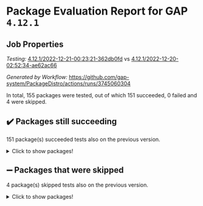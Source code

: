 # Package Evaluation Report for GAP `4.12.1`

## Job Properties

*Testing:* [4.12.1/2022-12-21-00:23:21-362db0fd](https://github.com/gap-system/PackageDistro/blob/data/reports/4.12.1/2022-12-21-00:23:21-362db0fd) vs [4.12.1/2022-12-20-02:52:34-ae62ac66](https://github.com/gap-system/PackageDistro/blob/data/reports/4.12.1/2022-12-20-02:52:34-ae62ac66)

*Generated by Workflow:* https://github.com/gap-system/PackageDistro/actions/runs/3745060304

In total, 155 packages were tested, out of which 151 succeeded, 0 failed and 4 were skipped.

## :heavy_check_mark: Packages still succeeding

151 package(s) succeeded tests also on the previous version.
<details><summary>Click to show packages!</summary>

- 4ti2interface 2022.09-01 [(success)](https://github.com/gap-system/PackageDistro/actions/runs/3745060304/jobs/6359265183)
- ace 5.6.1 [(success)](https://github.com/gap-system/PackageDistro/actions/runs/3745060304/jobs/6359265279)
- aclib 1.3.2 [(success)](https://github.com/gap-system/PackageDistro/actions/runs/3745060304/jobs/6359265356)
- agt 0.3 [(success)](https://github.com/gap-system/PackageDistro/actions/runs/3745060304/jobs/6359265456)
- alnuth 3.2.1 [(success)](https://github.com/gap-system/PackageDistro/actions/runs/3745060304/jobs/6359265546)
- anupq 3.2.6 [(success)](https://github.com/gap-system/PackageDistro/actions/runs/3745060304/jobs/6359265691)
- atlasrep 2.1.6 [(success)](https://github.com/gap-system/PackageDistro/actions/runs/3745060304/jobs/6359265788)
- autodoc 2022.10.20 [(success)](https://github.com/gap-system/PackageDistro/actions/runs/3745060304/jobs/6359265886)
- automata 1.15 [(success)](https://github.com/gap-system/PackageDistro/actions/runs/3745060304/jobs/6359265980)
- automgrp 1.3.2 [(success)](https://github.com/gap-system/PackageDistro/actions/runs/3745060304/jobs/6359266088)
- autpgrp 1.11 [(success)](https://github.com/gap-system/PackageDistro/actions/runs/3745060304/jobs/6359266196)
- cap 2022.12-15 [(success)](https://github.com/gap-system/PackageDistro/actions/runs/3745060304/jobs/6359266304)
- caratinterface 2.3.4 [(success)](https://github.com/gap-system/PackageDistro/actions/runs/3745060304/jobs/6359266414)
- cddinterface 2022.11.01 [(success)](https://github.com/gap-system/PackageDistro/actions/runs/3745060304/jobs/6359266511)
- circle 1.6.5 [(success)](https://github.com/gap-system/PackageDistro/actions/runs/3745060304/jobs/6359266602)
- classicpres 1.22 [(success)](https://github.com/gap-system/PackageDistro/actions/runs/3745060304/jobs/6359266697)
- cohomolo 1.6.10 [(success)](https://github.com/gap-system/PackageDistro/actions/runs/3745060304/jobs/6359266808)
- congruence 1.2.4 [(success)](https://github.com/gap-system/PackageDistro/actions/runs/3745060304/jobs/6359266904)
- corelg 1.56 [(success)](https://github.com/gap-system/PackageDistro/actions/runs/3745060304/jobs/6359266990)
- crime 1.6 [(success)](https://github.com/gap-system/PackageDistro/actions/runs/3745060304/jobs/6359267080)
- crisp 1.4.6 [(success)](https://github.com/gap-system/PackageDistro/actions/runs/3745060304/jobs/6359267192)
- crypting 0.10.4 [(success)](https://github.com/gap-system/PackageDistro/actions/runs/3745060304/jobs/6359267278)
- cryst 4.1.25 [(success)](https://github.com/gap-system/PackageDistro/actions/runs/3745060304/jobs/6359267360)
- crystcat 1.1.10 [(success)](https://github.com/gap-system/PackageDistro/actions/runs/3745060304/jobs/6359267456)
- ctbllib 1.3.4 [(success)](https://github.com/gap-system/PackageDistro/actions/runs/3745060304/jobs/6359267553)
- cubefree 1.19 [(success)](https://github.com/gap-system/PackageDistro/actions/runs/3745060304/jobs/6359267636)
- curlinterface 2.3.1 [(success)](https://github.com/gap-system/PackageDistro/actions/runs/3745060304/jobs/6359267750)
- cvec 2.7.6 [(success)](https://github.com/gap-system/PackageDistro/actions/runs/3745060304/jobs/6359267855)
- datastructures 0.3.0 [(success)](https://github.com/gap-system/PackageDistro/actions/runs/3745060304/jobs/6359267963)
- deepthought 1.0.6 [(success)](https://github.com/gap-system/PackageDistro/actions/runs/3745060304/jobs/6359268066)
- design 1.7 [(success)](https://github.com/gap-system/PackageDistro/actions/runs/3745060304/jobs/6359268167)
- difsets 2.3.1 [(success)](https://github.com/gap-system/PackageDistro/actions/runs/3745060304/jobs/6359268290)
- digraphs 1.6.1 [(success)](https://github.com/gap-system/PackageDistro/actions/runs/3745060304/jobs/6359268383)
- edim 1.3.6 [(success)](https://github.com/gap-system/PackageDistro/actions/runs/3745060304/jobs/6359268473)
- example 4.3.2 [(success)](https://github.com/gap-system/PackageDistro/actions/runs/3745060304/jobs/6359268578)
- examplesforhomalg 2022.11-01 [(success)](https://github.com/gap-system/PackageDistro/actions/runs/3745060304/jobs/6359268688)
- factint 1.6.3 [(success)](https://github.com/gap-system/PackageDistro/actions/runs/3745060304/jobs/6359268811)
- ferret 1.0.9 [(success)](https://github.com/gap-system/PackageDistro/actions/runs/3745060304/jobs/6359268932)
- fga 1.4.0 [(success)](https://github.com/gap-system/PackageDistro/actions/runs/3745060304/jobs/6359269051)
- fining 1.5.4 [(success)](https://github.com/gap-system/PackageDistro/actions/runs/3745060304/jobs/6359269177)
- float 1.0.3 [(success)](https://github.com/gap-system/PackageDistro/actions/runs/3745060304/jobs/6359269347)
- format 1.4.3 [(success)](https://github.com/gap-system/PackageDistro/actions/runs/3745060304/jobs/6359269453)
- forms 1.2.9 [(success)](https://github.com/gap-system/PackageDistro/actions/runs/3745060304/jobs/6359269561)
- fplsa 1.2.5 [(success)](https://github.com/gap-system/PackageDistro/actions/runs/3745060304/jobs/6359269677)
- fr 2.4.12 [(success)](https://github.com/gap-system/PackageDistro/actions/runs/3745060304/jobs/6359269795)
- francy 1.2.5 [(success)](https://github.com/gap-system/PackageDistro/actions/runs/3745060304/jobs/6359269926)
- fwtree 1.3 [(success)](https://github.com/gap-system/PackageDistro/actions/runs/3745060304/jobs/6359270053)
- gapdoc 1.6.6 [(success)](https://github.com/gap-system/PackageDistro/actions/runs/3745060304/jobs/6359270179)
- gauss 2022.12-01 [(success)](https://github.com/gap-system/PackageDistro/actions/runs/3745060304/jobs/6359270314)
- gaussforhomalg 2022.08-03 [(success)](https://github.com/gap-system/PackageDistro/actions/runs/3745060304/jobs/6359270411)
- gbnp 1.0.5 [(success)](https://github.com/gap-system/PackageDistro/actions/runs/3745060304/jobs/6359270511)
- generalizedmorphismsforcap 2022.12-01 [(success)](https://github.com/gap-system/PackageDistro/actions/runs/3745060304/jobs/6359270630)
- genss 1.6.8 [(success)](https://github.com/gap-system/PackageDistro/actions/runs/3745060304/jobs/6359270732)
- gradedmodules 2022.09-02 [(success)](https://github.com/gap-system/PackageDistro/actions/runs/3745060304/jobs/6359270843)
- gradedringforhomalg 2022.11-01 [(success)](https://github.com/gap-system/PackageDistro/actions/runs/3745060304/jobs/6359270961)
- grape 4.9.0 [(success)](https://github.com/gap-system/PackageDistro/actions/runs/3745060304/jobs/6359271067)
- groupoids 1.71 [(success)](https://github.com/gap-system/PackageDistro/actions/runs/3745060304/jobs/6359271239)
- grpconst 2.6.3 [(success)](https://github.com/gap-system/PackageDistro/actions/runs/3745060304/jobs/6359271345)
- guarana 0.96.3 [(success)](https://github.com/gap-system/PackageDistro/actions/runs/3745060304/jobs/6359271445)
- guava 3.17 [(success)](https://github.com/gap-system/PackageDistro/actions/runs/3745060304/jobs/6359271545)
- hap 1.47 [(success)](https://github.com/gap-system/PackageDistro/actions/runs/3745060304/jobs/6359271640)
- hapcryst 0.1.15 [(success)](https://github.com/gap-system/PackageDistro/actions/runs/3745060304/jobs/6359271743)
- hecke 1.5.3 [(success)](https://github.com/gap-system/PackageDistro/actions/runs/3745060304/jobs/6359271843)
- help 3.5 [(success)](https://github.com/gap-system/PackageDistro/actions/runs/3745060304/jobs/6359271958)
- homalg 2022.11-01 [(success)](https://github.com/gap-system/PackageDistro/actions/runs/3745060304/jobs/6359272077)
- homalgtocas 2022.11-02 [(success)](https://github.com/gap-system/PackageDistro/actions/runs/3745060304/jobs/6359272186)
- idrel 2.44 [(success)](https://github.com/gap-system/PackageDistro/actions/runs/3745060304/jobs/6359272309)
- images 1.3.1 [(success)](https://github.com/gap-system/PackageDistro/actions/runs/3745060304/jobs/6359272409)
- intpic 0.3.0 [(success)](https://github.com/gap-system/PackageDistro/actions/runs/3745060304/jobs/6359272526)
- io 4.8.0 [(success)](https://github.com/gap-system/PackageDistro/actions/runs/3745060304/jobs/6359272655)
- io_forhomalg 2022.11-01 [(success)](https://github.com/gap-system/PackageDistro/actions/runs/3745060304/jobs/6359272804)
- irredsol 1.4.4 [(success)](https://github.com/gap-system/PackageDistro/actions/runs/3745060304/jobs/6359272941)
- json 2.1.1 [(success)](https://github.com/gap-system/PackageDistro/actions/runs/3745060304/jobs/6359273094)
- jupyterkernel 1.4.1 [(success)](https://github.com/gap-system/PackageDistro/actions/runs/3745060304/jobs/6359273189)
- jupyterviz 1.5.6 [(success)](https://github.com/gap-system/PackageDistro/actions/runs/3745060304/jobs/6359273324)
- kan 1.34 [(success)](https://github.com/gap-system/PackageDistro/actions/runs/3745060304/jobs/6359273418)
- kbmag 1.5.10 [(success)](https://github.com/gap-system/PackageDistro/actions/runs/3745060304/jobs/6359273512)
- laguna 3.9.5 [(success)](https://github.com/gap-system/PackageDistro/actions/runs/3745060304/jobs/6359273620)
- liealgdb 2.2.1 [(success)](https://github.com/gap-system/PackageDistro/actions/runs/3745060304/jobs/6359273720)
- liepring 2.8 [(success)](https://github.com/gap-system/PackageDistro/actions/runs/3745060304/jobs/6359273788)
- liering 2.4.2 [(success)](https://github.com/gap-system/PackageDistro/actions/runs/3745060304/jobs/6359273869)
- linearalgebraforcap 2022.12-04 [(success)](https://github.com/gap-system/PackageDistro/actions/runs/3745060304/jobs/6359273941)
- localizeringforhomalg 2022.11-01 [(success)](https://github.com/gap-system/PackageDistro/actions/runs/3745060304/jobs/6359274023)
- loops 3.4.3 [(success)](https://github.com/gap-system/PackageDistro/actions/runs/3745060304/jobs/6359274101)
- lpres 1.0.3 [(success)](https://github.com/gap-system/PackageDistro/actions/runs/3745060304/jobs/6359274204)
- majoranaalgebras 1.5.1 [(success)](https://github.com/gap-system/PackageDistro/actions/runs/3745060304/jobs/6359274298)
- mapclass 1.4.6 [(success)](https://github.com/gap-system/PackageDistro/actions/runs/3745060304/jobs/6359274403)
- matgrp 0.70 [(success)](https://github.com/gap-system/PackageDistro/actions/runs/3745060304/jobs/6359274499)
- matricesforhomalg 2022.12-01 [(success)](https://github.com/gap-system/PackageDistro/actions/runs/3745060304/jobs/6359274581)
- modisom 2.5.3 [(success)](https://github.com/gap-system/PackageDistro/actions/runs/3745060304/jobs/6359274705)
- modulepresentationsforcap 2022.12-01 [(success)](https://github.com/gap-system/PackageDistro/actions/runs/3745060304/jobs/6359274806)
- modules 2022.11-01 [(success)](https://github.com/gap-system/PackageDistro/actions/runs/3745060304/jobs/6359274906)
- monoidalcategories 2022.12-01 [(success)](https://github.com/gap-system/PackageDistro/actions/runs/3745060304/jobs/6359275002)
- nconvex 2022.09-01 [(success)](https://github.com/gap-system/PackageDistro/actions/runs/3745060304/jobs/6359275090)
- nilmat 1.4.2 [(success)](https://github.com/gap-system/PackageDistro/actions/runs/3745060304/jobs/6359275185)
- nock 1.5 [(success)](https://github.com/gap-system/PackageDistro/actions/runs/3745060304/jobs/6359275274)
- normalizinterface 1.3.5 [(success)](https://github.com/gap-system/PackageDistro/actions/runs/3745060304/jobs/6359275376)
- nq 2.5.9 [(success)](https://github.com/gap-system/PackageDistro/actions/runs/3745060304/jobs/6359275477)
- numericalsgps 1.3.1 [(success)](https://github.com/gap-system/PackageDistro/actions/runs/3745060304/jobs/6359275541)
- openmath 11.5.2 [(success)](https://github.com/gap-system/PackageDistro/actions/runs/3745060304/jobs/6359275643)
- orb 4.9.0 [(success)](https://github.com/gap-system/PackageDistro/actions/runs/3745060304/jobs/6359275742)
- packagemanager 1.3.2 [(success)](https://github.com/gap-system/PackageDistro/actions/runs/3745060304/jobs/6359275845)
- patternclass 2.4.3 [(success)](https://github.com/gap-system/PackageDistro/actions/runs/3745060304/jobs/6359275943)
- permut 2.0.4 [(success)](https://github.com/gap-system/PackageDistro/actions/runs/3745060304/jobs/6359276045)
- polenta 1.3.10 [(success)](https://github.com/gap-system/PackageDistro/actions/runs/3745060304/jobs/6359276146)
- polymaking 0.8.6 [(success)](https://github.com/gap-system/PackageDistro/actions/runs/3745060304/jobs/6359276239)
- primgrp 3.4.3 [(success)](https://github.com/gap-system/PackageDistro/actions/runs/3745060304/jobs/6359276368)
- profiling 2.5.1 [(success)](https://github.com/gap-system/PackageDistro/actions/runs/3745060304/jobs/6359276452)
- qpa 1.34 [(success)](https://github.com/gap-system/PackageDistro/actions/runs/3745060304/jobs/6359276536)
- quagroup 1.8.3 [(success)](https://github.com/gap-system/PackageDistro/actions/runs/3745060304/jobs/6359276616)
- radiroot 2.9 [(success)](https://github.com/gap-system/PackageDistro/actions/runs/3745060304/jobs/6359276702)
- rcwa 4.7.1 [(success)](https://github.com/gap-system/PackageDistro/actions/runs/3745060304/jobs/6359276783)
- rds 1.8 [(success)](https://github.com/gap-system/PackageDistro/actions/runs/3745060304/jobs/6359276864)
- recog 1.4.2 [(success)](https://github.com/gap-system/PackageDistro/actions/runs/3745060304/jobs/6359276932)
- repndecomp 1.2.1 [(success)](https://github.com/gap-system/PackageDistro/actions/runs/3745060304/jobs/6359276997)
- repsn 3.1.0 [(success)](https://github.com/gap-system/PackageDistro/actions/runs/3745060304/jobs/6359277086)
- resclasses 4.7.3 [(success)](https://github.com/gap-system/PackageDistro/actions/runs/3745060304/jobs/6359277186)
- ringsforhomalg 2022.11-01 [(success)](https://github.com/gap-system/PackageDistro/actions/runs/3745060304/jobs/6359277264)
- sco 2022.09-01 [(success)](https://github.com/gap-system/PackageDistro/actions/runs/3745060304/jobs/6359277387)
- scscp 2.4.0 [(success)](https://github.com/gap-system/PackageDistro/actions/runs/3745060304/jobs/6359277478)
- semigroups 5.2.0 [(success)](https://github.com/gap-system/PackageDistro/actions/runs/3745060304/jobs/6359277569)
- sglppow 2.3 [(success)](https://github.com/gap-system/PackageDistro/actions/runs/3745060304/jobs/6359277653)
- sgpviz 0.999.5 [(success)](https://github.com/gap-system/PackageDistro/actions/runs/3745060304/jobs/6359277742)
- simpcomp 2.1.14 [(success)](https://github.com/gap-system/PackageDistro/actions/runs/3745060304/jobs/6359277838)
- singular 2022.09.23 [(success)](https://github.com/gap-system/PackageDistro/actions/runs/3745060304/jobs/6359277939)
- sl2reps 1.1 [(success)](https://github.com/gap-system/PackageDistro/actions/runs/3745060304/jobs/6359278059)
- sla 1.5.3 [(success)](https://github.com/gap-system/PackageDistro/actions/runs/3745060304/jobs/6359278180)
- smallgrp 1.5.1 [(success)](https://github.com/gap-system/PackageDistro/actions/runs/3745060304/jobs/6359278283)
- smallsemi 0.6.13 [(success)](https://github.com/gap-system/PackageDistro/actions/runs/3745060304/jobs/6359278390)
- sonata 2.9.6 [(success)](https://github.com/gap-system/PackageDistro/actions/runs/3745060304/jobs/6359278494)
- sophus 1.27 [(success)](https://github.com/gap-system/PackageDistro/actions/runs/3745060304/jobs/6359278624)
- spinsym 1.5.2 [(success)](https://github.com/gap-system/PackageDistro/actions/runs/3745060304/jobs/6359278729)
- standardff 0.9.4 [(success)](https://github.com/gap-system/PackageDistro/actions/runs/3745060304/jobs/6359278850)
- symbcompcc 1.3.2 [(success)](https://github.com/gap-system/PackageDistro/actions/runs/3745060304/jobs/6359278959)
- thelma 1.3 [(success)](https://github.com/gap-system/PackageDistro/actions/runs/3745060304/jobs/6359279053)
- tomlib 1.2.9 [(success)](https://github.com/gap-system/PackageDistro/actions/runs/3745060304/jobs/6359279145)
- toolsforhomalg 2022.12-01 [(success)](https://github.com/gap-system/PackageDistro/actions/runs/3745060304/jobs/6359279235)
- toric 1.9.5 [(success)](https://github.com/gap-system/PackageDistro/actions/runs/3745060304/jobs/6359279327)
- toricvarieties 2022.07.13 [(success)](https://github.com/gap-system/PackageDistro/actions/runs/3745060304/jobs/6359279426)
- transgrp 3.6.3 [(success)](https://github.com/gap-system/PackageDistro/actions/runs/3745060304/jobs/6359279515)
- ugaly 4.0.3 [(success)](https://github.com/gap-system/PackageDistro/actions/runs/3745060304/jobs/6359279612)
- unipot 1.5 [(success)](https://github.com/gap-system/PackageDistro/actions/runs/3745060304/jobs/6359279696)
- unitlib 4.1.0 [(success)](https://github.com/gap-system/PackageDistro/actions/runs/3745060304/jobs/6359279816)
- utils 0.81 [(success)](https://github.com/gap-system/PackageDistro/actions/runs/3745060304/jobs/6359279921)
- uuid 0.7 [(success)](https://github.com/gap-system/PackageDistro/actions/runs/3745060304/jobs/6359280016)
- walrus 0.9991 [(success)](https://github.com/gap-system/PackageDistro/actions/runs/3745060304/jobs/6359280133)
- wedderga 4.10.2 [(success)](https://github.com/gap-system/PackageDistro/actions/runs/3745060304/jobs/6359280232)
- xmod 2.88 [(success)](https://github.com/gap-system/PackageDistro/actions/runs/3745060304/jobs/6359280377)
- xmodalg 1.23 [(success)](https://github.com/gap-system/PackageDistro/actions/runs/3745060304/jobs/6359280500)
- yangbaxter 0.10.2 [(success)](https://github.com/gap-system/PackageDistro/actions/runs/3745060304/jobs/6359280591)
- zeromqinterface 0.14 [(success)](https://github.com/gap-system/PackageDistro/actions/runs/3745060304/jobs/6359280712)
</details>

## :heavy_minus_sign: Packages that were skipped

4 package(s) skipped tests also on the previous version.
<details><summary>Click to show packages!</summary>

- browse 1.8.19 [(skipped)](https://github.com/gap-system/PackageDistro/actions/runs/3745060304/jobs/6359091179)
- itc 1.5.1 [(skipped)](https://github.com/gap-system/PackageDistro/actions/runs/3745060304/jobs/6359091179)
- polycyclic 2.16 [(skipped)](https://github.com/gap-system/PackageDistro/actions/runs/3745060304/jobs/6359091179)
- xgap 4.31 [(skipped)](https://github.com/gap-system/PackageDistro/actions/runs/3745060304/jobs/6359091179)
</details>

